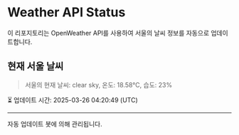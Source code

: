 
# Weather API Status

이 리포지토리는 OpenWeather API를 사용하여 서울의 날씨 정보를 자동으로 업데이트합니다.

## 현재 서울 날씨
> 서울의 현재 날씨: clear sky, 온도: 18.58°C, 습도: 23%

⏳ 업데이트 시간: 2025-03-26 04:20:49 (UTC)

---
자동 업데이트 봇에 의해 관리됩니다.
